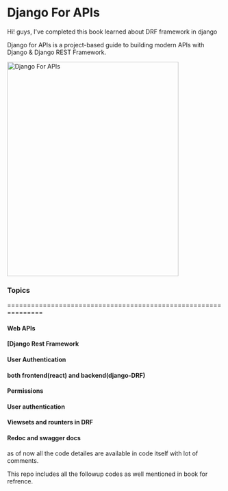 # Django For APIs

Hi! guys,
I've completed this book learned about DRF framework in django

Django for APIs is a project-based guide to building modern APIs with Django & Django REST Framework.

<img src="https://d33wubrfki0l68.cloudfront.net/3420239cabb6474c0b9b3e85688475825c8a5de0/c3295/assets/images/cover31.jpg" alt="Django For APIs" height="500" width="400"/>


### Topics

===============================================================       

#### Web APIs

#### [Django Rest Framework

#### User Authentication  

#### both frontend(react) and backend(django-DRF)

#### Permissions

#### User authentication

#### Viewsets and rounters in DRF

#### Redoc and swagger docs


as of now all the code detailes are available in code itself with lot of comments.

This repo includes all the followup codes as well mentioned in book for refrence.
